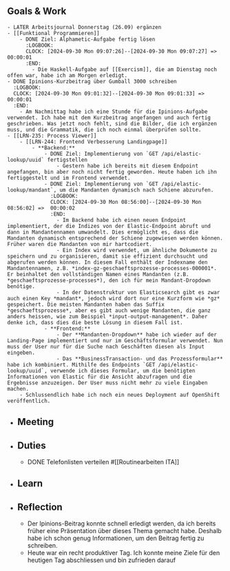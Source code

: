 ## Goals & Work
	- LATER Arbeitsjournal Donnerstag (26.09) ergänzen
	- [[Funktional Programmieren]]
		- DONE Ziel: Alphametic-Aufgabe fertig lösen
		  :LOGBOOK:
		  CLOCK: [2024-09-30 Mon 09:07:26]--[2024-09-30 Mon 09:07:27] =>  00:00:01
		  :END:
			- Die Haskell-Aufgabe auf [[Exercism]], die am Dienstag noch offen war, habe ich am Morgen erledigt.
	- DONE Ipinions-Kurzbeitrag über Gumball 3000 schreiben
	  :LOGBOOK:
	  CLOCK: [2024-09-30 Mon 09:01:32]--[2024-09-30 Mon 09:01:33] =>  00:00:01
	  :END:
		- Am Nachmittag habe ich eine Stunde für die Ipinions-Aufgabe verwendet. Ich habe mit dem Kurzbeitrag angefangen und auch fertig geschrieben. Was jetzt noch fehlt, sind die Bilder, die ich ergänzen muss, und die Grammatik, die ich noch einmal überprüfen sollte.
	- [[LRN-235: Process Viewer]]
		- [[LRN-244: Frontend Verbesserung Landingpage]]
			- **Backend:**
				- DONE Ziel: Implementierung von `GET /api/elastic-lookup/uuid` fertigstellen
					- Gestern habe ich bereits mit diesem Endpoint angefangen, bin aber noch nicht fertig geworden. Heute haben ich ihn fertiggestelt und im Frontend verwendet.
				- DONE Ziel: Implementierung von `GET /api/elastic-lookup/mandant`, um die Mandanten dynamisch nach Schiene abzurufen.
				  :LOGBOOK:
				  CLOCK: [2024-09-30 Mon 08:56:00]--[2024-09-30 Mon 08:56:02] =>  00:00:02
				  :END:
					- Im Backend habe ich einen neuen Endpoint implementiert, der die Indizes von der Elastic-Endpoint abruft und dann in Mandantennamen umwandelt. Dies ermöglicht es, dass die Mandanten dynamisch entsprechend der Schiene zugewiesen werden können. Früher waren die Mandanten von mir hartcodiert.
					- Ein Index wird verwendet, um ähnliche Dokumente zu speichern und zu organisieren, damit sie effizient durchsucht und abgerufen werden können. In diesem Fall enthält der Indexname den Mandantennamen, z.B. *index-gz-geschaeftsprozesse-processes-000001*. Er beinhaltet den vollständigen Namen eines Mandanten (z.B. *geschaeftsprozesse-processes*), den ich für mein Mandant-Dropdown benötige.
					- In der Datenstruktur von Elasticsearch gibt es zwar auch einen Key *mandant*, jedoch wird dort nur eine Kurzform wie *gz* gespeichert. Die meisten Mandanten haben das Suffix *geschaeftsprozesse*, aber es gibt auch wenige Mandanten, die ganz anders heissen, wie zum Beispiel *input-output-management*. Daher denke ich, dass dies die beste Lösung in diesem Fall ist.
				- **Frontend:**
					- Der **Mandanten-Dropdown** habe ich wieder auf der Landing-Page implementiert und nur im Geschäftsformular verwendet. Nun muss der User nur für die Suche nach Geschäften diesen als Input eingeben.
					- Das **BusinessTransaction- und das Prozessformular** habe ich kombiniert. Mithilfe des Endpoints `GET /api/elastic-lookup/uuid`, verwende ich dieses Formular, um die benötigten Informationen von Elastic für die Ansicht abzufragen und die Ergebnisse anzuzeigen. Der User muss nicht mehr zu viele Eingaben machen.
		- Schlussendlich habe ich noch ein neues Deployment auf OpenShift veröffentlich.
- ## Meeting
- ## Duties
	- DONE Telefonlisten verteilen #[[Routinearbeiten ITA]]
- ## Learn
- ## Reflection
	- Der Ipinions-Beitrag konnte schnell erledigt werden, da ich bereits früher eine Präsentation über dieses Thema gemacht habe. Deshalb habe ich schon genug Informationen, um den Beitrag fertig zu schreiben.
	- Heute war ein recht produktiver Tag. Ich konnte meine Ziele für den heutigen Tag abschliessen und bin zufrieden darauf